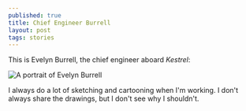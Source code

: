```yaml
---
published: true
title: Chief Engineer Burrell
layout: post
tags: stories
---
```

This is Evelyn Burrell, the chief engineer aboard *Kestrel*:

![A portrait of Evelyn Burrell](http://i.imgur.com/1h8I88V.png "Evelyn Burrell")

I always do a lot of sketching and cartooning when I'm working. I
don't always share the drawings, but I don't see why I shouldn't.
